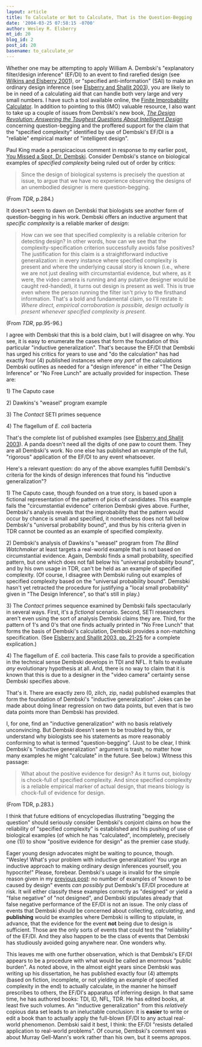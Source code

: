 ```yaml
---
layout: article
title: To Calculate or Not to Calculate, That is the Question-Begging
date: '2004-03-25 07:58:15 -0700'
author: Wesley R. Elsberry
mt_id: 20
blog_id: 2
post_id: 20
basename: to_calculate_or
---
```

<p>Whether one may be attempting to apply William A. Dembski's "explanatory filter/design inference" (EF/DI) to an event to find rarefied design (see <a href="http://www.talkdesign.org/faqs/theftovertoil/theftovertoil.html" target="new">Wilkins and Elsberry 2001</a>), or "specified anti-information" (SAI) to make an ordinary design inference (see <a href="http://www.antievolution.org/people/wre/papers/eandsdembski.pdf" target="new">Elsberry and Shallit 2003</a>), you are likely to be in need of a calculating aid that can handle both very large and very small numbers. I have such a tool available online, the <a href="http://www.antievolution.org/features/fimpcalc.php" target="new">Finite Improbability Calculator</a>. In addition to pointing to this (IMO) valuable resource, I also want to take up a couple of issues from Dembski's new book, <A HREF="http://service.bfast.com/bfast/click?bfmid=2181&sourceid=29618&bfpid=0830823751&bfmtype=book" TARGET="_top"><i>The Design Revolution: Answering the Toughest Questions About Intelligent Design</i></a> concerning question-begging and the proffered support for the claim that the "specified complexity" identified by use of Dembski's EF/DI is a "reliable" empirical marker of "intelligent design".</p>



<!--more-->

<p>Paul King made a perspicacious comment in response to my earlier post, <a href="http://www.pandasthumb.org/pt-archives/000005.html" target="new">You Missed a Spot, Dr. Dembski</a>. Consider Dembski's stance on biological examples of <i>specified complexity</i> being ruled out of order by critics:<blockquote>Since the design of biological systems is precisely the question at issue, to argue that we have no experience observing the designs of an unembodied designer is mere question-begging.</blockquote>(From <i>TDR</i>, p.284.)</p>

<p>It doesn't seem to dawn on Dembski that biologists see another form of question-begging in his work. Dembski offers an inductive argument that <i>specific complexity</i> is a reliable marker of <i>design</i>:<blockquote>How can we see that specified complexity is a reliable criterion for detecting design? In other words, how can we see that the complexity-specification criterion successfully avoids false positives? The justification for this claim is a straightforward inductive generalization: in every instance where specified complexity is present and where the underlying causal story is known (i.e., where we are not just dealing with circumstantial evidence, but where, as it were, the video camera is running and any putative designer would be caught red-handed), it turns out design is present as well. This is true even where the person running the filter isn't privy to the firsthand information. That's a bold and fundamental claim, so I'll restate it: <i>Where direct, empirical corroboration is possible, design actually is present whenever specified complexity is present.</i></blockquote>(From <i>TDR</i>, pp.95-96.)</p>

<p>I agree with Dembski that this is a bold claim, but I will disagree on why. You see, it is easy to enumerate the cases that form the foundation of this particular "inductive generalization". That's because the EF/DI that Dembski has urged his critics for years to use and "do the calculation" has had exactly four (4) published instances where <i>any part</i> of the calculations Dembski outlines as needed for a "design inference" in either "The Design Inference" or "No Free Lunch" are actually provided for inspection. These are:</p>

<p>1) The Caputo case</p>
<p>2) Dawkins's "weasel" program example</p>
<p>3) The <i>Contact</i> SETI primes sequence</p>
<p>4) The flagellum of <i>E. coli</i> bacteria</p>

<p>That's the complete list of published examples (see <a href="http://www.antievolution.org/people/wre/papers/eandsdembski.pdf" target="new">Elsberry and Shallit 2003</a>). A panda doesn't need all the digits of one paw to count them. They are all Dembski's work. No one else has published an example of the full, "rigorous" application of the EF/DI to any event whatsoever.</p>

<p>Here's a relevant question: do any of the above examples fulfill Dembski's criteria for the kinds of design inferences that found his "inductive generalization"?</p>

<p>1) The Caputo case, though founded on a true story, is based upon a fictional representation of the pattern of picks of candidates. This example fails the "circumstantial evidence" criterion Dembski gives above. Further, Dembski's analysis reveals that the improbability that the pattern would occur by chance is small and specified, it nonetheless does not fall below Dembski's "universal probability bound", and thus by his criteria given in TDR cannot be counted as an example of specified complexity. </p>

<p>2) Dembski's analysis of Dawkins's "weasel" program from <i>The Blind Watchmaker</i> at least targets a real-world example that is not based on circumstantial evidence. Again, Dembski finds a small probability, specified pattern, but one which does not fall below his "universal probability bound", and by his own usage in TDR, can't be held as an example of specified complexity. (Of course, I disagree with Dembski ruling out examples of specified complexity based on the "universal probability bound". Demsbki hasn't yet retracted the procedure for justifying a "local small probability" given in "The Design Inference", so that's still in play.)</p>

<p>3) The <i>Contact</i> primes sequence examined by Dembski fails spectacularly in several ways. First, it's a <i>fictional</i> scenario. Second, SETI researchers aren't even using the sort of analysis Dembski claims they are. Third, for the pattern of 1's and 0's that one finds actually printed in "No Free Lunch" that forms the basis of Dembski's calculation, Dembski provides a non-matching specification. (See <a href="http://www.talkreason.org/articles/eandsdembski.pdf">Elsberry and Shallit 2003, pp. 21-25</a> for a complete explication.)</p>

<p>4) The flagellum of <i>E. coli</i> bacteria. This case fails to provide a specification in the technical sense Dembski develops in TDI and NFL. It fails to evaluate <i>any</i> evolutionary hypothesis at all. And, there is no way to claim that it is known that this is due to a designer in the "video camera" certainty sense Dembski specifies above.</p>

<p>That's it. There are exactly zero (0, zilch, zip, nada) published examples that form the foundation of Dembski's "inductive generalization".  Jokes can be made about doing linear regression on two data points, but even that is two data points more than Dembski has provided.</p>

<p>I, for one, find an "inductive generalization" with no basis relatively unconvincing. But Dembski doesn't seem to be troubled by this, or understand why biologists see his statements as more reasonably conforming to what is termed "question-begging". (Just to be clear, I think Dembski's "inductive generalization" argument is trash, no matter how many examples he might "calculate" in the future. See below.) Witness this passage:<blockquote>What about the positive evidence for design? As it turns out, biology is chock-full of specified complexity. And since specified complexity is a reliable empirical marker of actual design, that means biology is chock-full of evidence for design.</blockquote>(From TDR, p.283.)</p>

<p>I think that future editions of encyclopedias illustrating "begging the question" should seriously consider Dembski's conjoint claims on how the reliability of "specified complexity" is established and his pushing of use of biological examples (of which he has "calculated", incompletely, precisely one (1)) to show "positive evidence for design" as the premier case study.</p>

<p>Eager young design advocates might be waiting to pounce, though. "Wesley! What's your problem with inductive generalization! You urge an inductive approach to making ordinary design inferences yourself, you hypocrite!" Please, forebear. Dembski's usage is invalid for the simple reason given in my <a href="http://www.pandasthumb.org/pt-archives/000005.html" target="new">previous post</a>: no number of examples of "known to be caused by design" events <i>can possibly</i> put Dembski's EF/DI procedure at risk. It will either classify these examples correctly as "designed" or yield a "false negative" of "not designed", and Dembski stipulates already that false negative performance of the EF/DI is not an issue. The only class of events that Dembski should be concerned about collecting, <i>calculating</i>, and <b>publishing</b> would be examples where Dembski is willing to stipulate, in advance, that the evidence for the event <b>not</b> being due to design is sufficient. Those are the only sorts of events that could test the "reliability" of the EF/DI. And they also happen to be the class of events that Dembski has studiously avoided going anywhere near. One wonders why.</p>

<p>This leaves me with one further observation, which is that Dembski's EF/DI appears to be a procedure with what would be called an enormous "public burden". As noted above, in the almost eight years since Dembski was writing up his dissertation, he has published exactly four (4) attempts (based on fiction, incomplete, or not yielding an example of specified complexity in the end) to actually calculate, in the manner he himself prescribes to others, the EF/DI's apparatus of inferring design. In that same time, he has authored books: TDI, ID, NFL, TDR. He has edited books, at least five such volumes. An "inductive generalization" from this <i>relatively</i> copious data set leads to an ineluctable conclusion: it is <b>easier</b> to write or edit a book than to actually apply the full-blown EF/DI to any actual real-world phenomenon. Dembski said it best, I think: the EF/DI "resists detailed application to real-world problems". Of course, Dembski's comment was about Murray Gell-Mann's work rather than his own, but it seems apropos.</p>
